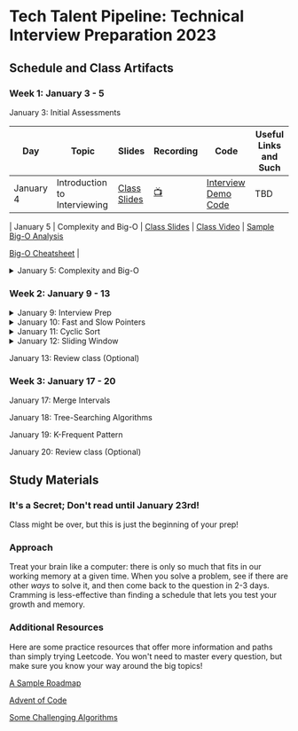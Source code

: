 # Tech Talent Pipeline: Technical Interview Preparation 2023

## Schedule and Class Artifacts
### Week 1: January 3 - 5

January 3: Initial Assessments

<!-- <details><summary>January 4: Introduction to Interviewing</summary> -->
| Day | Topic | Slides | Recording | Code | Useful Links and Such |
|-----|-------|--------|-----------|-----------------------|------|
| January 4 | Introduction to Interviewing |   [Class Slides](https://docs.google.com/presentation/d/1mRM71LcEYweBRatGRfUejm9U1F9Qz0o_wkMOM_ijDB8/edit?usp=share_link) | [:tv:](https://drive.google.com/file/d/1lPmzb0Vch9PlJelp4dV5RPVMk2BNs68f/view?usp=sharing) |   [Interview Demo Code](https://gist.github.com/davidlawrencer/8e66b3b4431998d7f3ef4ba6c5d82c80) | TBD |

| January 5 | Complexity and Big-O |   [Class Slides](https://docs.google.com/presentation/d/1j-0obqOE2mPE8utJ9zqyFptj1KyGFIsg9gDnt7pvtbg/edit?usp=share_link) |   [Class Video](https://drive.google.com/drive/folders/1DK5Y61jgS9kaw12ald2CSz4pEcUG8tMD?usp=share_link) |   [Sample Big-O Analysis](https://gist.github.com/davidlawrencer/aadddd79213aed8a6da6b96d5a7e9c44) 
  
  [Big-O Cheatsheet](bigocheatsheet.com) |


  


</details>
<details><summary>January 5: Complexity and Big-O</summary>


  

 


</details>


### Week 2: January 9 - 13

<details><summary>January 9: Interview Prep</summary>

  [Class Video](https://drive.google.com/drive/folders/1DK5Y61jgS9kaw12ald2CSz4pEcUG8tMD?usp=share_link)

</details>
<details><summary>January 10: Fast and Slow Pointers</summary>

  [Class Video](https://drive.google.com/file/d/1B7BhEqEYofFGU_hP94_bWyzbHncZhBRr/view?usp=share_link)
  [Office Hour](https://drive.google.com/file/d/1KkZiX0wDMsX8gn3ew2v6JvW620RNDbSY/view?usp=share_link)

</details>
<details><summary>January 11: Cyclic Sort</summary>
  
  [Class Slides](https://docs.google.com/presentation/d/1RcvB-xrriaDVY_LZRYVCW1NlF1Q91GoZr65Vh16b784/edit?usp=share_link)
 
  [Class Video part I](https://drive.google.com/file/d/1-5SKLBj16NmetUq_RWBVmgtWaczHLMbt/view?usp=share_link)
  [Class Video part II](https://drive.google.com/file/d/1-SjqZo1BucwKm7oVPiUGYAKLw06_9zkk/view?usp=share_link)
  
  [Big-O Practice](https://gist.github.com/davidlawrencer/246bfa203d62c269c11ec20438b74785)
  
  [Cyclic Sort: Diagrammed and Solved!](https://excalidraw.com/#room=e8ffe559a5f1a597b2f0,JdtSie5uKzy2E9W6fT0UBQ)
  
</details>
<details><summary>January 12: Sliding Window</summary>
  
  [Class Slides](https://docs.google.com/presentation/d/1yhaLydk3ABkNxxhAmh4IL3-auLXa0_cN0ynDeisfaSg/edit?usp=share_link)
  
  [Class Video Part I](https://drive.google.com/file/d/1BKEnu4vF9dyyum_qDOXdPLHd0YO698Nq/view?usp=share_link)
  [Class Video Part II](https://drive.google.com/file/d/1RTW6do1kAhp58H-tD_NpIrzJUqIepnO1/view?usp=share_link)
  
  [Sliding Window: Diagrammed and Solved!](https://excalidraw.com/#room=ca37176227aca813fba9,TzolLU9s1FBYs4NCD3VB_A)
  
</details>

January 13: Review class (Optional)

### Week 3: January 17 - 20

January 17: Merge Intervals

January 18: Tree-Searching Algorithms

January 19: K-Frequent Pattern

January 20: Review class (Optional)

## Study Materials

### It's a Secret; Don't read until January 23rd!

Class might be over, but this is just the beginning of your prep!

### Approach

Treat your brain like a computer: there is only so much that fits in our working memory at a given time. When you solve a problem, see if there are other *ways* to solve it, and then come back to the question in 2-3 days. Cramming is less-effective than finding a schedule that lets you test your growth and memory.

### Additional Resources

Here are some practice resources that offer more information and paths than simply trying Leetcode. You won't need to master every question, but make sure you know your way around the big topics!

[A Sample Roadmap](https://neetcode.io/roadmap)

[Advent of Code](https://adventofcode.com/)

[Some Challenging Algorithms](https://austinhenley.com/blog/challengingalgorithms.html)
